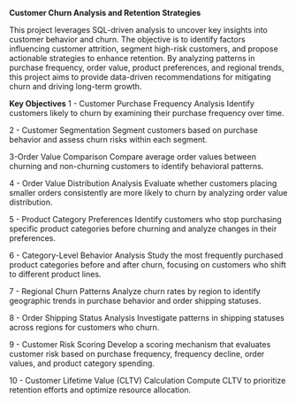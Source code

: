 **Customer Churn Analysis and Retention Strategies**

This project leverages SQL-driven analysis to uncover key insights into customer behavior and churn. The objective is to identify factors influencing customer attrition, segment high-risk customers, and propose actionable strategies to enhance retention. By analyzing patterns in purchase frequency, order value, product preferences, and regional trends, this project aims to provide data-driven recommendations for mitigating churn and driving long-term growth.

**Key Objectives**
1 - Customer Purchase Frequency Analysis
Identify customers likely to churn by examining their purchase frequency over time.

2 - Customer Segmentation
Segment customers based on purchase behavior and assess churn risks within each segment.

3-Order Value Comparison
Compare average order values between churning and non-churning customers to identify behavioral patterns.

4 - Order Value Distribution Analysis
Evaluate whether customers placing smaller orders consistently are more likely to churn by analyzing order value distribution.

5 - Product Category Preferences
Identify customers who stop purchasing specific product categories before churning and analyze changes in their preferences.

6 - Category-Level Behavior Analysis
Study the most frequently purchased product categories before and after churn, focusing on customers who shift to different product lines.

7 - Regional Churn Patterns
Analyze churn rates by region to identify geographic trends in purchase behavior and order shipping statuses.

8 - Order Shipping Status Analysis
Investigate patterns in shipping statuses across regions for customers who churn.

9 - Customer Risk Scoring
Develop a scoring mechanism that evaluates customer risk based on purchase frequency, frequency decline, order values, and product category spending.

10 - Customer Lifetime Value (CLTV) Calculation
Compute CLTV to prioritize retention efforts and optimize resource allocation.
